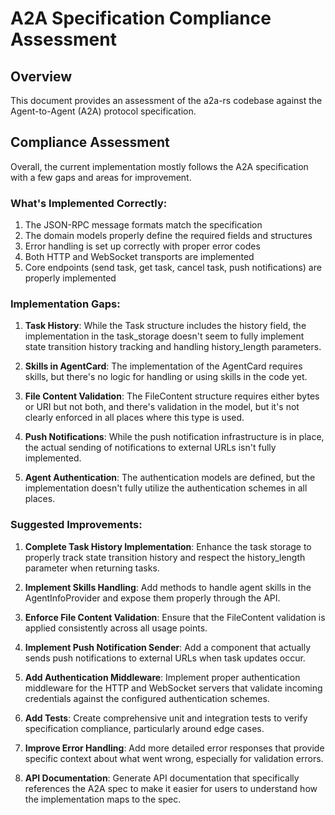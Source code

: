 # A2A Specification Compliance Assessment

## Overview

This document provides an assessment of the a2a-rs codebase against the Agent-to-Agent (A2A) protocol specification.

## Compliance Assessment

Overall, the current implementation mostly follows the A2A specification with a few gaps and areas for improvement.

### What's Implemented Correctly:
1. The JSON-RPC message formats match the specification
2. The domain models properly define the required fields and structures
3. Error handling is set up correctly with proper error codes
4. Both HTTP and WebSocket transports are implemented
5. Core endpoints (send task, get task, cancel task, push notifications) are properly implemented

### Implementation Gaps:

1. **Task History**: While the Task structure includes the history field, the implementation in the task_storage doesn't seem to fully implement state transition history tracking and handling history_length parameters.

2. **Skills in AgentCard**: The implementation of the AgentCard requires skills, but there's no logic for handling or using skills in the code yet.

3. **File Content Validation**: The FileContent structure requires either bytes or URI but not both, and there's validation in the model, but it's not clearly enforced in all places where this type is used.

4. **Push Notifications**: While the push notification infrastructure is in place, the actual sending of notifications to external URLs isn't fully implemented.

5. **Agent Authentication**: The authentication models are defined, but the implementation doesn't fully utilize the authentication schemes in all places.

### Suggested Improvements:

1. **Complete Task History Implementation**: Enhance the task storage to properly track state transition history and respect the history_length parameter when returning tasks.

2. **Implement Skills Handling**: Add methods to handle agent skills in the AgentInfoProvider and expose them properly through the API.

3. **Enforce File Content Validation**: Ensure that the FileContent validation is applied consistently across all usage points.

4. **Implement Push Notification Sender**: Add a component that actually sends push notifications to external URLs when task updates occur.

5. **Add Authentication Middleware**: Implement proper authentication middleware for the HTTP and WebSocket servers that validate incoming credentials against the configured authentication schemes.

6. **Add Tests**: Create comprehensive unit and integration tests to verify specification compliance, particularly around edge cases.

7. **Improve Error Handling**: Add more detailed error responses that provide specific context about what went wrong, especially for validation errors.

8. **API Documentation**: Generate API documentation that specifically references the A2A spec to make it easier for users to understand how the implementation maps to the spec.